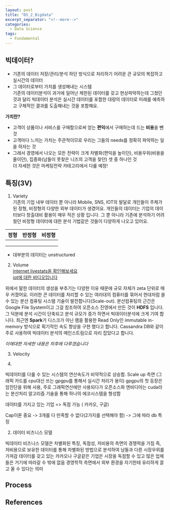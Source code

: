 ```yaml
---
layout: post
title: "DS_2_Bigdata"
excerpt_separator: "<!--more-->"
categories:
  - Data Science
tags:
  - Fundamental
---
```


## 빅데이터?
- 기존의 데이터 저장/관리/분석 하던 방식으로 처리하기 어려운 큰 규모의 복잡하고 실시간의 데이터
- 그 데이터로부터 가치를 생성해내는 시스템  
기존의 데이터분석이 과거에 일어난 제한된 데이터를 갖고 현상파악하는데 그쳤던 것과 달리 
빅데이터 분석은 실시간 데이터를 포함한 대량의 데이터로 미래를 예측하고 구체적인 결과를 도출해내는 것을 포함해요.


**가치란?**  
- 고객이 상품이나 서비스를 구매함으로써 얻는 **편익**에서 구매하는데 드는 **비용**을 뺀 것
- 고객마다 느끼는 가치는 주관적이므로 우리는 그들의 needs를 정확히 파악하는 일을 하자는 것
- 그래서 경영에서 나오는 모든 전략이 크게 차별화(편익을 높이던), 비용우위(비용을 줄이던), 집중화(남들이 못찾은 니즈의 고객을 찾던) 셋 중 하나인 것  
더 자세한 것은 마케팅전략 카테고리에서 다룰 예정!

## 특징(3V)
1. Variety  
기존의 기업 내부 데이터 뿐 아니라 Mobile, SNS, IOT의 발달로 개인들이 주체가된 정형, 비정형의 다양한 
외부 데이터가 생겼어요. 개인들의 데이터는 기업의 데이터보다 창출대비 활용이 매우 적은 상황 입니다. 그 뿐 아니라 
기존에 분석하기 어려웠던 비정형 데이터에 대한 분석 기법같은 것들이 다양하게 나오고 있어요.

|정형|반정형|비정형|
|----|-----|------|
||||
||||
||||
* 대부분의 데이터는 unstructured

2. Volume  
[internet livestats을 확인해보세요](http://www.internetlivestats.com/)  
[iot에 대한 비디오입니다](https://www.youtube.com/watch?v=Q3ur8wzzhBU)  

위에서 말한 데이터의 생성을 부추기는 다양한 이유 때문에 규모 자체가 zeta 단위로 매우 커졌어요.
이러한 큰 데이터를 처리할 수 있는 여러대의 컴퓨터를 묶어서 한대처럼 쓸 수 있는 분산 컴퓨팅 시스템 기술이 발전합니다(Scale-out).
분산컴퓨팅의 근간은 Google File System이고 그걸 참조하여 오픈소스 진영에서 만든 것이 **HDFS** 입니다. 
그 덕분에 분석 시간이 단축되고 분석 규모가 증가 하면서 빅데이터분석에 크게 기여 합니다. 최근엔 **Spark**가 디스크가 아닌 
램을 활용한 Read Only인 immutable in-memory 방식으로 획기적인 속도 향상을 구현 했다고 합니다. Cassandra DB와 같이 주로 사용하여 빅데이터 분석의 메인스트림으로 자리 잡았다고 합니다.

*이에대한 자세한 내용은 차후에 다루겠습니다*   


3. Velocity




3. 
빅데이터를 다룰 수 있는 시스템의 연산속도가 비약적으로 상승함.
Scale up 측면 (그래픽 카드를 cpu대신 쓰는 gpgpu를 통해서 실시간 처리가 용이)
gpgpu의 첫 등장은 암진단을 위해 사용, 주로 그래픽연산에만 사용되다가 오픈소스화
엔비디아는 cuda라는 분산처리 알고리즘 기술을 통해 하나의 에코시스템을 형성함






데이터를 가지고 있는 기업 => 독점 가능 ( 카카오, 구글)


Cap이론 중요
-> 3개를 다 만족할 수 없다(2가지를 선택해야 함) -> 그에 따라 db 특징


2. 데이터 비즈니스 모델

빅데이터 비즈니스 모델은 차별화된 특징, 독점성, 저비용의 측면의 경쟁력을 가짐
즉, 저비용으로 보유한 데이터를 통해 차별화된 방법으로 분석하여 남들과 다른 시장우위를 가져감
데이터를 갖고 있는 카카오나 구글같은 기업은 시장을 독점할 수 있고 많은 업체들은 거기에 따라갈 수 밖에 없음
경영학적 측면에서 외부 환경을 자기한테 유리하게 끌고 올 수 있다는 의미



## Process



## References
